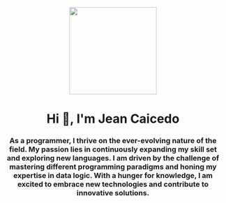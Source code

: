 <div id="header" align="center">
     <img src="https://media4.giphy.com/media/PkD8o1I8w55aE/giphy.gif?cid=ecf05e47oae4wuqndnirjp1fs9jlr5maamb5ofr369cqfyjp&ep=v1_gifs_search&rid=giphy.gif&ct=g" width="200" />
    <h1 align="center">Hi 👋, I'm Jean Caicedo</h1>
    <h3 align="center">As a programmer, I thrive on the ever-evolving nature of the field. My passion lies in continuously expanding my skill set and exploring new languages. I am driven by the challenge of mastering different programming paradigms and honing my expertise in data logic. With a hunger for knowledge, I am excited to embrace new technologies and contribute to innovative solutions.</h3>

</div>
